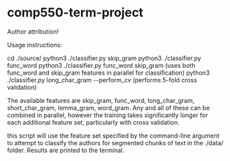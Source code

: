 # comp550-term-project

Author attribution!

Usage instructions:

cd ./source/
python3 ./classifier.py skip_gram 
python3 ./classifier.py func_word 
python3 ./classifier.py func_word skip_gram (uses both func_word and skip_gram features in parallel for classification)
python3 ./classifier.py long_char_gram --perform_cv (performs 5-fold cross validation)

The available features are skip_gram, func_word, long_char_gram, short_char_gram, lemma_gram, word_gram. Any and all of these can be combined in parallel, however the training takes significantly longer for each additional feature set, particularly with cross validation.

this script will use the feature set specified by the command-line argument to attempt to classify the authors for segmented chunks of text in the ./data/ folder. Results are printed to the terminal.
